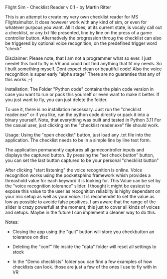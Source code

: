 Flight Sim - Checklist Reader v 0.1 - by Martin Ritter

This is an attempt to create my very own checklist reader for MS Flightsimultor. 
It does however work with any kind of sim, or even for whatever purpous you want.
All it does, at its current state, is vocaly call out a checklist, or any txt file presented,
line by line on the press of a game controller button.
Alternatively the progression throug the checklist can also be triggered by optional
voice recognition, on the predefined trigger word "check"

Disclaimer:
  Please note, that I am not a programmer what so ever. I just needet this tool to fly
  in VR and could not find anything that fit my needs. So I built something myself.
  Dont expect clean or beautiful code!
  Also the voice recognition is super early "alpha stage" 
  There are no guaranties that any of this works ;-)

Installation:
  The Folder "Python code" contains the plain code version in case you want to run or
  pack this yourself or even want to make it better. If you just want to fly, you can just delete the folder.

  To use it, there is no installation necessary. Just run the "checklist reader.exe" or if you like, run the python 
  code directly or pack it into a binary yourself. Note, that everything was built and tested 
  in Python 3.11
  For the casual user, just clicking on the "checklist reader.exe" file should work.

Usage:
  Using the "open checklist" button, just load any .txt file into the application.
  The checklist needs to be in a simple line by line text form.

  The application permanently captures all gamecontroller inputs and displays the
  captured button. By pressing the "set check button" button, you can set the last
  button captured to be your personal "checklist button"

  After clicking "start listening" the voice recognition is online.
  Voice recognition works using the pocketsphinx framework whish provides
  a threashold value for each keyword it is looking for. 
  This Value can be set by the "voice recognition tolerance" slider.
  I thought it might be easiest to expose this value to the user as recognition reliabilty
  is highy dependant on your mic setup as well as your voice.
  It is recomendet to set the value as low as possible to avoide false positives.
  I am aware that the range of the slider is crazy powerfull at the moment,
  this just to cover all kinds of voices and setups. Maybe in the future I can
  implement a cleaner way to do this.

Notes:
  - Closing the app using the "quit" button will store you checkbutton an tolerance on disc

  - Deleting the "conf" file inside the "data" folder will reset all settings to stock

  - In the "Demo checklists" folder you can find a few examples of how checklists can look.
    those are just a few of the ones I use to fly with in VR


